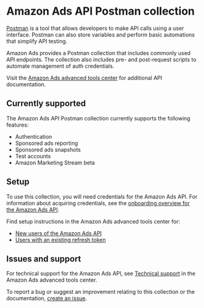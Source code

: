 # Amazon Ads API Postman collection

[Postman](https://www.postman.com/) is a tool that allows developers to make API calls using a user interface. Postman can also store variables and perform basic automations that simplify API testing. 

Amazon Ads provides a Postman collection that includes commonly used API endpoints. The collection also includes pre- and post-request scripts to automate management of auth credentials.

Visit the [Amazon Ads advanced tools center](https://advertising.amazon.com/API/docs/en-us/) for additional API documentation.

## Currently supported

The Amazon Ads API Postman collection currently supports the following features:

- Authentication
- Sponsored ads reporting
- Sponsored ads snapshots 
- Test accounts
- Amazon Marketing Stream beta

## Setup

To use this collection, you will need credentials for the Amazon Ads API. For information about acquiring credentials, see the [onboarding overview for the Amazon Ads API](https://advertising.amazon.com/API/docs/en-us/setting-up/overview).

Find setup instructions in the Amazon Ads advanced tools center for:

- [New users of the Amazon Ads API](https://advertising.amazon.com/API/docs/en-us/getting-started/using-postman-collection)
- [Users with an existing refresh token](https://advertising.amazon.com/API/docs/en-us/tutorials/postman) 

## Issues and support

For technical support for the Amazon Ads API, see [Technical support](https://advertising.amazon.com/API/docs/en-us/info/support) in the Amazon Ads advanced tools center.

To report a bug or suggest an improvement relating to this collection or the documentation, [create an issue](https://github.com/amzn/ads-advanced-tools-docs/issues/new/choose).
